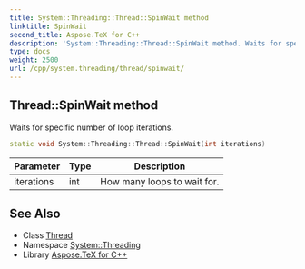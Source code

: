 ```yaml
---
title: System::Threading::Thread::SpinWait method
linktitle: SpinWait
second_title: Aspose.TeX for C++
description: 'System::Threading::Thread::SpinWait method. Waits for specific number of loop iterations in C++.'
type: docs
weight: 2500
url: /cpp/system.threading/thread/spinwait/
---
```

## Thread::SpinWait method


Waits for specific number of loop iterations.

```cpp
static void System::Threading::Thread::SpinWait(int iterations)
```


| Parameter | Type | Description |
| --- | --- | --- |
| iterations | int | How many loops to wait for. |

## See Also

* Class [Thread](../)
* Namespace [System::Threading](../../)
* Library [Aspose.TeX for C++](../../../)
